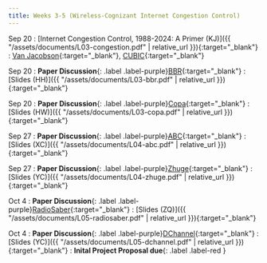 ```yaml
---
title: Weeks 3-5 (Wireless-Cognizant Internet Congestion Control)
---
```


Sep 20
: [Internet Congestion Control, 1988-2024: A Primer (KJ)]({{ "/assets/documents/L03-congestion.pdf" | relative_url }}){:target="_blank"}
  : [Van Jacobson](https://www.zotero.org/groups/5463939/recent_advances_in_wireless_networks_fall_24/collections/3RBACEQ3/items/XN7BYQ8Q/attachment/NZ8IBLZE/reader){:target="_blank"}, [CUBIC](https://www.zotero.org/groups/5463939/recent_advances_in_wireless_networks_fall_24/collections/3RBACEQ3/items/EW36YX3L/attachment/IUP5V287/reader){:target="_blank"}

Sep 20
: **Paper Discussion**{: .label .label-purple}[BBR](https://app.perusall.com/courses/cos597s_f2024-advanced-topics-in-computer-science-recent-advances-in-wireless-networks/bbr-828834614){:target="_blank"}
  : [Slides (HH)]({{ "/assets/documents/L03-bbr.pdf" | relative_url }}){:target="_blank"}

Sep 20
: **Paper Discussion**{: .label .label-purple}[Copa](https://app.perusall.com/courses/cos597s_f2024-advanced-topics-in-computer-science-recent-advances-in-wireless-networks/copa){:target="_blank"}
  : [Slides (HW)]({{ "/assets/documents/L03-copa.pdf" | relative_url }}){:target="_blank"}

Sep 27
: **Paper Discussion**{: .label .label-purple}[ABC](https://app.perusall.com/courses/cos597s_f2024-advanced-topics-in-computer-science-recent-advances-in-wireless-networks/abc-359550305){:target="_blank"}
  : [Slides (XC)]({{ "/assets/documents/L04-abc.pdf" | relative_url }}){:target="_blank"}

Sep 27
: **Paper Discussion**{: .label .label-purple}[Zhuge](https://app.perusall.com/courses/cos597s_f2024-advanced-topics-in-computer-science-recent-advances-in-wireless-networks/zhuge){:target="_blank"}
  : [Slides (YC)]({{ "/assets/documents/L04-zhuge.pdf" | relative_url }}){:target="_blank"}

Oct 4
: **Paper Discussion**{: .label .label-purple}[RadioSaber](https://app.perusall.com/courses/cos597s_f2024-advanced-topics-in-computer-science-recent-advances-in-wireless-networks/radiosaber){:target="_blank"}
  : [Slides (ZQ)]({{ "/assets/documents/L05-radiosaber.pdf" | relative_url }}){:target="_blank"}

Oct 4
: **Paper Discussion**{: .label .label-purple}[DChannel](https://app.perusall.com/courses/cos597s_f2024-advanced-topics-in-computer-science-recent-advances-in-wireless-networks/dchannel){:target="_blank"}
  : [Slides (YC)]({{ "/assets/documents/L05-dchannel.pdf" | relative_url }}){:target="_blank"}
: **Inital Project Proposal due**{: .label .label-red }
